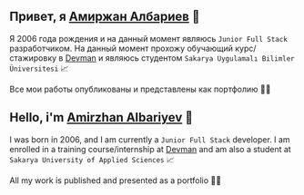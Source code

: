 ## Привет, я [Амиржан Албариев](https://github.com/manilotw) 👋

Я 2006 года рождения и на данный момент являюсь `Junior Full Stack` разработчиком. На данный момент прохожу обучающий курс/стажировку в [Devman](https://dvmn.org/) и являюсь студентом `Sakarya Uygulamalı Bilimler Üniversitesi` 📈

Все мои работы опубликованы и представлены как портфолию 🧑‍💻

## Hello, i'm [Amirzhan Albariyev](https://github.com/manilotw) 👋

I was born in 2006, and I am currently a `Junior Full Stack` developer. I am enrolled in a training course/internship at [Devman](https://dvmn.org/) and am also a student at `Sakarya University of Applied Sciences` 📈

All my work is published and presented as a portfolio 🧑‍💻

